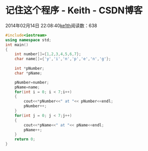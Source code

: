 # 记住这个程序 - Keith - CSDN博客





2014年02月14日 22:08:40[ke1th](https://me.csdn.net/u012436149)阅读数：638








```cpp
#include<iostream>
using namespace std;
int main()
{
	int number[]={1,2,3,4,5,6,7};
	char name[]={'y','i','n','p','e','n','g'};
	
	int *pNumber;
	char *pName;

	pNumber=number;
	pName=name;
	for(int i = 0; i < 7;i++)
	{
		cout<<*pNumber<<" at "<< pNumber<<endl;
		pNumber++;
	}
	for(int j = 0; j < 7;j++)
	{
		cout<<*pName<<" at "<< pName<<endl;
		pName++;
	}
	return 0;
}
```




